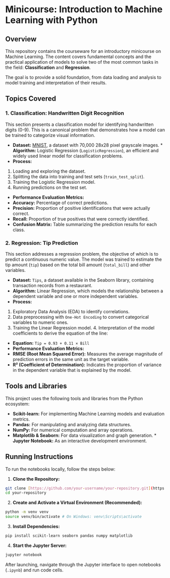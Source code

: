 # Minicourse: Introduction to Machine Learning with Python

## Overview

This repository contains the courseware for an introductory minicourse on Machine Learning. The content covers fundamental concepts and the practical application of models to solve two of the most common tasks in the field: **Classification** and **Regression**.

The goal is to provide a solid foundation, from data loading and analysis to model training and interpretation of their results.

## Topics Covered

### 1. Classification: Handwritten Digit Recognition

This section presents a classification model for identifying handwritten digits (0-9). This is a canonical problem that demonstrates how a model can be trained to categorize visual information.

* **Dataset:** [MNIST](http://yann.lecun.com/exdb/mnist/), a dataset with 70,000 28x28 pixel grayscale images. * **Algorithm:** Logistic Regression (`LogisticRegression`), an efficient and widely used linear model for classification problems.
* **Process:**
1. Loading and exploring the dataset.
2. Splitting the data into training and test sets (`train_test_split`).
3. Training the Logistic Regression model.
4. Running predictions on the test set.
* **Performance Evaluation Metrics:**
* **Accuracy:** Percentage of correct predictions.
* **Precision:** Proportion of positive identifications that were actually correct.
* **Recall:** Proportion of true positives that were correctly identified.
* **Confusion Matrix:** Table summarizing the prediction results for each class.

### 2. Regression: Tip Prediction

This section addresses a regression problem, the objective of which is to predict a continuous numeric value. The model was trained to estimate the tip amount (`tip`) based on the total bill amount (`total_bill`) and other variables.

* **Dataset:** `Tips`, a dataset available in the Seaborn library, containing transaction records from a restaurant.
* **Algorithm:** Linear Regression, which models the relationship between a dependent variable and one or more independent variables.
* **Process:**
1. Exploratory Data Analysis (EDA) to identify correlations.
2. Data preprocessing with `One-Hot Encoding` to convert categorical variables to numeric ones.
3. Training the Linear Regression model. 4. Interpretation of the model coefficients to derive the equation of the line:
* **Equation:** `Tip = 0.93 + 0.11 × Bill`
* **Performance Evaluation Metrics:**
* **RMSE (Root Mean Squared Error):** Measures the average magnitude of prediction errors in the same unit as the target variable.
* **R² (Coefficient of Determination):** Indicates the proportion of variance in the dependent variable that is explained by the model.

## Tools and Libraries

This project uses the following tools and libraries from the Python ecosystem:

* **Scikit-learn:** For implementing Machine Learning models and evaluation metrics.
* **Pandas:** For manipulating and analyzing data structures.
* **NumPy:** For numerical computation and array operations.
* **Matplotlib & Seaborn:** For data visualization and graph generation. * **Jupyter Notebook:** As an interactive development environment.

## Running Instructions

To run the notebooks locally, follow the steps below:

1. **Clone the Repository:**
```bash
git clone [https://github.com/your-username/your-repository.git](https://github.com/your-username/your-repository.git)
cd your-repository
```

2. **Create and Activate a Virtual Environment (Recommended):**
```bash
python -m venv venv
source venv/bin/activate # On Windows: venv\Scripts\activate
```

3. **Install Dependencies:**
```bash
pip install scikit-learn seaborn pandas numpy matplotlib
```

4. **Start the Jupyter Server:**
```bash
jupyter notebook
```

After launching, navigate through the Jupyter interface to open notebooks (`.ipynb`) and run code cells.
